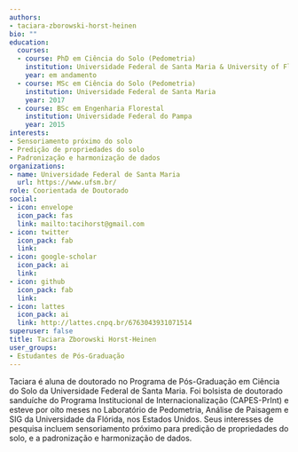 ```yaml
---
authors:
- taciara-zborowski-horst-heinen
bio: ""
education:
  courses:
  - course: PhD em Ciência do Solo (Pedometria)
    institution: Universidade Federal de Santa Maria & University of Florida
    year: em andamento
  - course: MSc em Ciência do Solo (Pedometria)
    institution: Universidade Federal de Santa Maria
    year: 2017
  - course: BSc em Engenharia Florestal
    institution: Universidade Federal do Pampa
    year: 2015
interests:
- Sensoriamento próximo do solo
- Predição de propriedades do solo
- Padronização e harmonização de dados
organizations:
- name: Universidade Federal de Santa Maria
  url: https://www.ufsm.br/
role: Coorientada de Doutorado
social:
- icon: envelope
  icon_pack: fas
  link: mailto:tacihorst@gmail.com
- icon: twitter
  icon_pack: fab
  link: 
- icon: google-scholar
  icon_pack: ai
  link: 
- icon: github
  icon_pack: fab
  link: 
- icon: lattes
  icon_pack: ai
  link: http://lattes.cnpq.br/6763043931071514
superuser: false
title: Taciara Zborowski Horst-Heinen
user_groups:
- Estudantes de Pós-Graduação
---
```


Taciara é aluna de doutorado no Programa de Pós-Graduação em Ciência do Solo da Universidade Federal de Santa Maria. Foi bolsista de doutorado sanduíche do Programa Institucional de Internacionalização (CAPES-PrInt) e esteve por oito meses no Laboratório de Pedometria, Análise de Paisagem e SIG da Universidade da Flórida, nos Estados Unidos.
Seus interesses de pesquisa incluem sensoriamento próximo para predição de propriedades do solo, e a padronização e harmonização de dados.
